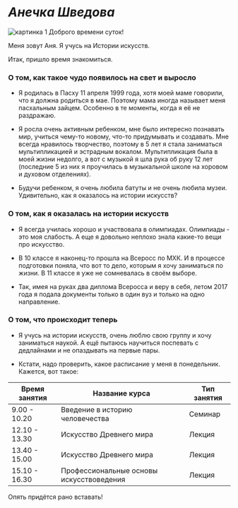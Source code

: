 # _Анечка Шведова_
![картинка 1](https://webattach.mail.yandex.net/message_part_real/1%20класс%201%20сентября.JPG?exif_rotate=y&no_disposition=y&name=1%20класс%201%20сентября.JPG&sid=67wQ6Hcc0wl5XzJNW8gmCiyPb6QV%2FpbNvfRpcyIJB%2FCyxMtVyUiux2eOQWVw%2FO1Bs2pxdQle78hxL*Z4yoPlugJDZqnxSJj7%2Fv9Nt0pvSKPqi7aJIOANblxWpOMAw%2FHw "это я в первом классе")
Доброго времени суток! 

Меня зовут Аня. Я учусь на Истории искусств.

Итак, пришло время знакомиться.

### О том, как такое чудо появилось на свет и выросло
- Я родилась в Пасху 11 апреля 1999 года, хотя моей маме говорили, что я должна родиться в мае. Поэтому мама иногда называет меня пасхальным зайцем. Особенно в те моменты, когда я её не раздражаю.

- Я росла очень активным ребенком, мне было интересно познавать мир, учиться чему-то новому, что-то придумывать и создавать.
Мне всегда нравилось творчество, поэтому в 5 лет я стала заниматься мультипликацией и эстрадным вокалом. Мультипликация была в моей жизни недолго, а вот с музыкой я шла рука об руку 12 лет (последние 5 из них я проучилась в музыкальной школе на хоровом и духовом отделениях).

- Будучи ребенком, я очень любила батуты и не очень любила музеи. Удивительно, как я оказалось на истории искусств?

### О том, как я оказалась на истории искусств
+ Я всегда училась хорошо и участвовала в олимпиадах. Олимпиады - это моя слабость. А еще я довольно неплохо знала какие-то вещи про искусство.

+ В 10 классе я наконец-то прошла на Всеросс по МХК. И в процессе подготовки поняла, что вот то дело, которым я хочу заниматься по жизни. В 11 классе я уже не сомневалась в своём выборе.

+ Так, имея на руках два диплома Всеросса и веру в себя, летом 2017 года я подала документы только в один вуз и только на одно направление.

### О том, что происходит теперь 
+ Я учусь на истории искусств, очень люблю свою группу и хочу заниматься наукой.
А ещё пытаюсь научиться поспевать с дедлайнами и не опаздывать на первые пары.

+ Кстати, надо проверить, какое расписание у меня в понедельник. Кажется, вот такое:

| Время занятия |               Название курса             | Тип занятия |
| ------------- | ---------------------------------------- | ----------- |
| 9.00 - 10.20  | Введение в историю человечества          | Семинар     |
| 12.10 - 13.30 | Искусство Древнего мира                  | Лекция      |
| 13.40 - 15.00 | Искусство Древнего мира                  | Лекция      |
| 15.10 - 16.30 | Профессиональные основы искусствоведения | Лекция      |

Опять придётся рано вставать!
